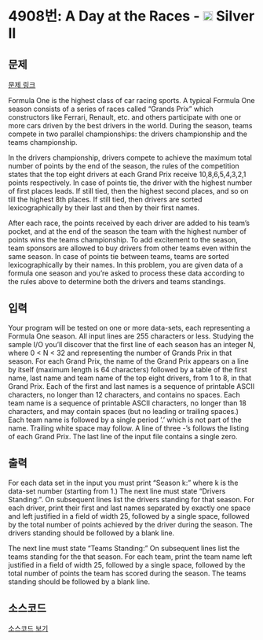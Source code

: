 # 4908번: A Day at the Races - <img src="https://static.solved.ac/tier_small/9.svg" style="height:20px" /> Silver II

<!-- performance -->

<!-- 문제 제출 후 깃허브에 푸시를 했을 때 제출한 코드의 성능이 입력될 공간입니다.-->

<!-- end -->

## 문제

[문제 링크](https://boj.kr/4908)


<p>Formula One is the highest class of car racing sports. A typical Formula One season consists of a series of races called “Grands Prix” which constructors like Ferrari, Renault, etc. and others participate with one or more cars driven by the best drivers in the world. During the season, teams compete in two parallel championships: the drivers championship and the teams championship.</p>

<p>In the drivers championship, drivers compete to achieve the maximum total number of points by the end of the season, the rules of the competition states that the top eight drivers at each Grand Prix receive 10,8,6,5,4,3,2,1 points respectively. In case of points tie, the driver with the highest number of first places leads. If still tied, then the highest second places, and so on till the highest 8th places. If still tied, then drivers are sorted lexicographically by their last and then by their first names.</p>

<p>After each race, the points received by each driver are added to his team’s pocket, and at the end of the season the team with the highest number of points wins the teams championship. To add excitement to the season, team sponsors are allowed to buy drivers from other teams even within the same season. In case of points tie between teams, teams are sorted lexicographically by their names. In this problem, you are given data of a formula one season and you’re asked to process these data according to the rules above to determine both the drivers and teams standings.</p>



## 입력


<p>Your program will be tested on one or more data-sets, each representing a Formula One season. All input lines are 255 characters or less. Studying the sample I/O you’ll discover that the first line of each season has an integer N, where 0 &lt; N &lt; 32 and representing the number of Grands Prix in that season. For each Grand Prix, the name of the Grand Prix appears on a line by itself (maximum length is 64 characters) followed by a table of the first name, last name and team name of the top eight drivers, from 1 to 8, in that Grand Prix. Each of the first and last names is a sequence of printable ASCII characters, no longer than 12 characters, and contains no spaces. Each team name is a sequence of printable ASCII characters, no longer than 18 characters, and may contain spaces (but no leading or trailing spaces.) Each team name is followed by a single period ’.’ which is not part of the name. Trailing white space may follow. A line of three -’s follows the listing of each Grand Prix. The last line of the input file contains a single zero.</p>



## 출력


<p>For each data set in the input you must print “Season k:” where k is the data-set number (starting from 1.) The next line must state “Drivers Standing:”. On subsequent lines list the drivers standing for that season. For each driver, print their first and last names separated by exactly one space and left justified in a field of width 25, followed by a single space, followed by the total number of points achieved by the driver during the season. The drivers standing should be followed by a blank line.</p>

<p>The next line must state “Teams Standing:” On subsequent lines list the teams standing for the that season. For each team, print the team name left justified in a field of width 25, followed by a single space, followed by the total number of points the team has scored during the season. The teams standing should be followed by a blank line.</p>



## 소스코드

[소스코드 보기](A%20Day%20at%20the%20Races.cpp)